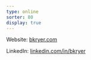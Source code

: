 ```yaml
---
type: online
sorter: 80
display: true
---
```


Website: [bkryer.com](bkryer.com)

LinkedIn: [linkedin.com/in/bkryer](linkedin.com/in/bkryer)
